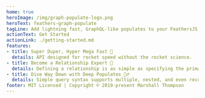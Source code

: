 ```yaml
---
home: true
heroImage: /img/graph-populate-logo.png
heroText: feathers-graph-populate
tagLine: Add lightning fast, GraphQL-like populates to your FeathersJS API.
actionText: Get Started
actionLink: ./getting-started.md
features:
- title: Super Duper, Hyper Mega Fast 🚀
  details: API designed for rocket speed without the rocket science.
- title: Become a Relationship Expert 💝
  details: Defining a relationship is as simple as specifying the primary and foreign keys.
- title: Dive Way Down with Deep Populates 🏊‍♂️
  details: Simple query syntax supports multiple, nested, and even recursive populates.
footer: MIT Licensed | Copyright © 2019-present Marshall Thompson
---
```

